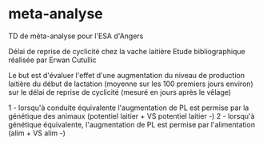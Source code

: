 # meta-analyse
TD de méta-analyse pour l'ESA d'Angers

Délai de reprise de cyclicité chez la vache laitière
Etude bibliographique réalisée par Erwan Cutullic

Le but est d'évaluer l'effet d'une augmentation du niveau de production laitière du début de lactation (moyenne sur les 100 premiers jours environ) sur le délai de reprise de cyclicité (mesuré en jours après le vêlage)

1 - lorsqu'à conduite équivalente l'augmentation de PL est permise par la génétique des animaux (potentiel laitier + VS potentiel laitier -)
2 - lorsqu'à génétique équivalente, l'augmentation de PL est permise par l'alimentation (alim + VS alim -)
